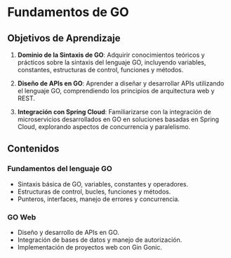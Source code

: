 # Fundamentos de GO

## Objetivos de Aprendizaje

1. **Dominio de la Sintaxis de GO**: Adquirir conocimientos teóricos y prácticos sobre la sintaxis del lenguaje GO, incluyendo variables, constantes, estructuras de control, funciones y métodos.

2. **Diseño de APIs en GO**: Aprender a diseñar y desarrollar APIs utilizando el lenguaje GO, comprendiendo los principios de arquitectura web y REST.

3. **Integración con Spring Cloud**: Familiarizarse con la integración de microservicios desarrollados en GO en soluciones basadas en Spring Cloud, explorando aspectos de concurrencia y paralelismo.

## Contenidos 

### Fundamentos del lenguaje GO
- Sintaxis básica de GO, variables, constantes y operadores.
- Estructuras de control, bucles, funciones y métodos.
- Punteros, interfaces, manejo de errores y concurrencia.

### GO Web
- Diseño y desarrollo de APIs en GO.
- Integración de bases de datos y manejo de autorización.
- Implementación de proyectos web con Gin Gonic.
